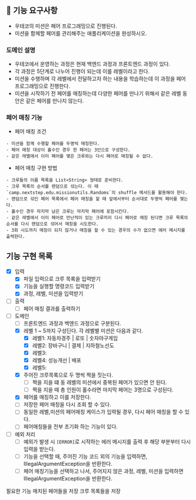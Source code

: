## 🚀 기능 요구사항

- 우테코의 미션은 페어 프로그래밍으로 진행된다.
- 미션을 함께할 페어를 관리해주는 애플리케이션을 완성하시오.

### 도메인 설명

- 우테코에서 운영하는 과정은 현재 백엔드 과정과 프론트엔드 과정이 있다.
- 각 과정은 5단계로 나누어 진행이 되는데 이를 레벨이라고 한다.
- 미션을 수행하며 각 레벨에서 전달하고자 하는 내용을 학습하는데 이 과정을 페어 프로그래밍으로 진행한다.
- 미션을 시작하기 전 페어를 매칭하는데 다양한 페어를 만나기 위해서 같은 레벨 동안은 같은 페어를 만나지 않는다.

### 페어 매칭 기능

- 페어 매칭 조건

```
- 미션을 함께 수행할 페어를 두명씩 매칭한다.
- 페어 매칭 대상이 홀수인 경우 한 페어는 3인으로 구성한다. 
- 같은 레벨에서 이미 페어를 맺은 크루와는 다시 페어로 매칭될 수 없다.
```

- 페어 매칭 구현 방법

```
- 크루들의 이름 목록을 List<String> 형태로 준비한다.
- 크루 목록의 순서를 랜덤으로 섞는다. 이 때 `camp.nextstep.edu.missionutils.Randoms`의 shuffle 메서드를 활용해야 한다.
- 랜덤으로 섞인 페어 목록에서 페어 매칭을 할 때 앞에서부터 순서대로 두명씩 페어를 맺는다.
- 홀수인 경우 마지막 남은 크루는 마지막 페어에 포함시킨다.
- 같은 레벨에서 이미 페어로 만난적이 있는 크루끼리 다시 페어로 매칭 된다면 크루 목록의 순서를 다시 랜덤으로 섞어서 매칭을 시도한다.
- 3회 시도까지 매칭이 되지 않거나 매칭을 할 수 있는 경우의 수가 없으면 에러 메시지를 출력한다.
```

## 기능 구현 목록

- [x] 입력
    - [x] 파일 입력으로 크루 목록을 입력받기
    - [x] 기능을 실행할 명령코드 입력받기
    - [x] 과정, 레벨, 미션을 입력받기

- [ ] 출력
    - [ ] 페어 매칭 결과를 출력하기

- [ ] 도메인
    - [ ] 프론트엔드 과정과 백엔드 과정으로 구분된다.
    - [x] 레벨 1 ~ 5까지 구성딘다. 각 레벨별 미션은 다음과 같다.
        - [x] 레벨1: 자동차경주 | 로또 | 숫자야구게임
        - [x] 레벨2: 장바구니 | 결제 | 지하철노선도
        - [x] 레벨3:
        - [x] 레벨4: 성능개선 | 배포
        - [x] 레벨5:
    - [x] 주어진 크루목록으로 두 명씩 짝을 짓는다.
        - [ ] 짝을 지을 떄 동 레벨의 미션에서 중복된 페어가 있으면 안 된다.
        - [ ] 짝을 지을 때 총 인원이 홀수라면 마지막 페어는 3명으로 구성된다.
    - [x] 페어를 매칭하고 이를 저장한다.
    - [ ] 저장한 페어 매칭을 다시 조회 할 수 있다.
    - [ ] 동일한 레벨,미션의 페어매칭 케이스가 입력될 경우, 다시 페어 매칭을 할 수 있다.
    - [ ] 페어매칭들을 전부 초기화 하는 기능이 있다.

- [ ] 예외 처리
    - [ ] 예외가 발생 시 `[ERROR]`로 시작하는 에러 메시지를 출력 후 해당 부분부터 다시 입력을 받는다.
    - [ ] 기능을 선택할 때, 주어진 기능 코드 외의 기능을 입력하면, IllegalArgumentException을 반환한다.
    - [ ] 페어 매칭기능을 선택하고 나서, 주어지지 않은 과정, 레벨, 미션을 입력하면 IllegalArgumentException을 반환한다.

필요한 기능
매치된 페어들을 저장
크루 목록들을 저장